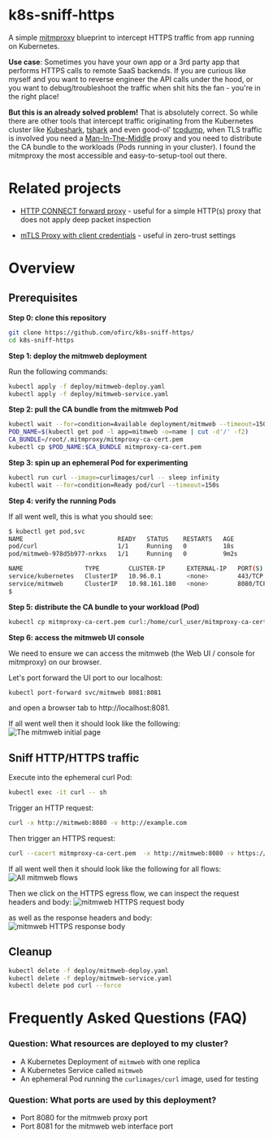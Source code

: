 # k8s-sniff-https
A simple [mitmproxy](https://mitmproxy.org/) blueprint to intercept HTTPS traffic from app running on Kubernetes.

**Use case**:
Sometimes you have your own app or a 3rd party app that performs HTTPS calls to remote SaaS backends.
If you are curious like myself and you want to reverse engineer the API calls under the hood, or you want to debug/troubleshoot the traffic when shit hits the fan - you're in the right place!

**But this is an already solved problem!**
That is absolutely correct. So while there are other tools that intercept traffic originating from the Kubernetes cluster like [Kubeshark](https://www.kubeshark.co/), [tshark](https://www.wireshark.org/docs/man-pages/tshark.html) and even good-ol' [tcpdump](https://www.tcpdump.org/), when TLS traffic is involved you need a [Man-In-The-Middle](https://docs.mitmproxy.org/stable/concepts-howmitmproxyworks/#the-mitm-in-mitmproxy) proxy and you need to distribute the CA bundle to the workloads (Pods running in your cluster).
I found the mitmproxy the most accessible and easy-to-setup-tool out there.

# Related projects
* [HTTP CONNECT forward proxy](https://github.com/ofirc/k8s-http-proxy) - useful for a simple HTTP(s) proxy that does not apply deep packet inspection

* [mTLS Proxy with client credentials](https://github.com/ofirc/go-mtls-proxy) - useful in zero-trust settings

# Overview
## Prerequisites
**Step 0: clone this repository**
```sh
git clone https://github.com/ofirc/k8s-sniff-https/
cd k8s-sniff-https
```

**Step 1: deploy the mitmweb deployment**

Run the following commands:
```sh
kubectl apply -f deploy/mitmweb-deploy.yaml
kubectl apply -f deploy/mitmweb-service.yaml
```

**Step 2: pull the CA bundle from the mitmweb Pod**
```sh
kubectl wait --for=condition=Available deployment/mitmweb --timeout=150s
POD_NAME=$(kubectl get pod -l app=mitmweb -o=name | cut -d'/' -f2)
CA_BUNDLE=/root/.mitmproxy/mitmproxy-ca-cert.pem
kubectl cp $POD_NAME:$CA_BUNDLE mitmproxy-ca-cert.pem
```

**Step 3: spin up an ephemeral Pod for experimenting**
```sh
kubectl run curl --image=curlimages/curl -- sleep infinity
kubectl wait --for=condition=Ready pod/curl --timeout=150s
```

**Step 4: verify the running Pods**

If all went well, this is what you should see:
```sh
$ kubectl get pod,svc
NAME                          READY   STATUS    RESTARTS   AGE
pod/curl                      1/1     Running   0          18s
pod/mitmweb-978d5b977-nrkxs   1/1     Running   0          9m2s

NAME                 TYPE        CLUSTER-IP      EXTERNAL-IP   PORT(S)             AGE
service/kubernetes   ClusterIP   10.96.0.1       <none>        443/TCP             18d
service/mitmweb      ClusterIP   10.98.161.180   <none>        8080/TCP,8081/TCP   8m11s
$
```

**Step 5: distribute the CA bundle to your workload (Pod)**
```sh
kubectl cp mitmproxy-ca-cert.pem curl:/home/curl_user/mitmproxy-ca-cert.pem
```

**Step 6: access the mitmweb UI console**

We need to ensure we can access the mitmweb (the Web UI / console for mitmproxy) on our browser.

Let's port forward the UI port to our localhost:
```sh
kubectl port-forward svc/mitmweb 8081:8081
```

and open a browser tab to http://localhost:8081.

If all went well then it should look like the following: ![The mitmweb initial page](images/mitmproxy-initial-ui.png)


## Sniff HTTP/HTTPS traffic
Execute into the ephemeral curl Pod:
```sh
kubectl exec -it curl -- sh
```

Trigger an HTTP request:
```sh
curl -x http://mitmweb:8080 -v http://example.com
```

Then trigger an HTTPS request:
```sh
curl --cacert mitmproxy-ca-cert.pem  -x http://mitmweb:8080 -v https://google.com -d '{secretkey: secretvalue}'
```

If all went well then it should look like the following for all flows: ![All mitmweb flows](images/mitmweb-all-flows.png)

Then we click on the HTTPS egress flow, we can inspect the request headers and body: ![mitmweb HTTPS request body](images/mitmweb-https-request-body.png)

as well as the response headers and body: ![mitmweb HTTPS response body](images/mitmweb-https-response-body.png)

## Cleanup
```sh
kubectl delete -f deploy/mitmweb-deploy.yaml
kubectl delete -f deploy/mitmweb-service.yaml
kubectl delete pod curl --force
```

# Frequently Asked Questions (FAQ)

### Question: What resources are deployed to my cluster?
- A Kubernetes Deployment of `mitmweb` with one replica
- A Kubernetes Service called `mitmweb`
- An ephemeral Pod running the `curlimages/curl` image, used for testing

### Question: What ports are used by this deployment?
- Port 8080 for the mitmweb proxy port
- Port 8081 for the mitmweb web interface port
